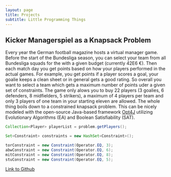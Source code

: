 ```yaml
---
layout: page
title: Projects
subtitle: Little Programming Things
---
```


## Kicker Managerspiel as a Knapsack Problem

Every year the German football magazine hosts a virtual manager game. Before the start of the Bundesliga season, you can select your team from all Bundesliga squads for the with a given budget (currently 42E6 €). Then each match day you get points based on how your players performed in the actual games. For example, you get points if a player scores a goal, your goalie keeps a clean sheet or in general gets a good rating.
So overall you want to select a team which gets a maximum number of points uder a given set of constraints.
The game only alows you to buy 22 players (3 goalies, 6 defenders, 8 midfielders, 5 strikers), a maximum of 4 players per team and only 3 players of one team in your starting eleven are allowed.
The whole thing boils down to a constrained knapsack problem.
This can be nicely modeled with the open-source Java-based framework [Opt4J](http://opt4j.sourceforge.net/) utilizing Evolutionary Algorithms (EA) and Boolean Satisfiability (SAT).


```java   
Collection<Player> playerList = problem.getPlayers();
```

```java
Set<Constraint> constraints = new HashSet<Constraint>();
```

```java
torConstraint = new Constraint(Operator.EQ, 3);   
abwConstraint = new Constraint(Operator.EQ, 6);   
mitConstraint = new Constraint(Operator.EQ, 8);   
stuConstraint = new Constraint(Operator.EQ, 5);   
```


[Link to Github](https://github.com/weichslgartner/KickerManagerspiel)
